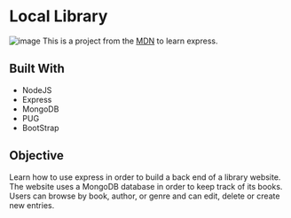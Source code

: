 # Local Library
![image](https://github.com/singhalex/local-library/assets/115970252/fcf73caf-ce61-4270-802e-42c7b96c0c1b)
This is a project from the [MDN](https://developer.mozilla.org/en-US/docs/Learn/Server-side/Express_Nodejs/forms) to learn express.

## Built With
- NodeJS
- Express
- MongoDB
- PUG
- BootStrap
  
## Objective
Learn how to use express in order to build a back end of a library website. The website uses a MongoDB database in order to keep track of its books. Users can browse by book, author, or genre and can edit, delete or create new entries.
